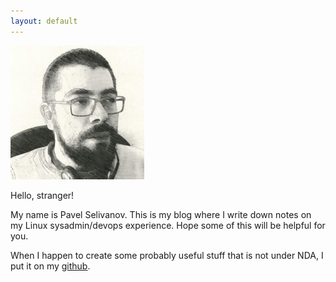 ```yaml
---
layout: default
---
```

![photo](/cv/my_profile_picture_small.jpg)

Hello, stranger!

My name is Pavel Selivanov. This is my blog where I write down notes on my Linux sysadmin/devops experience. Hope some of this will be helpful for you.

When I happen to create some probably useful stuff that is not under NDA, I put it on my [github](https://github.com/selivan).
